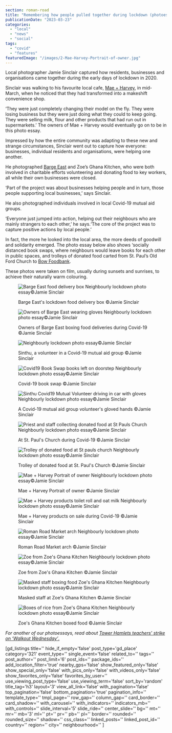 ```yaml
---
section: roman-road
title: "Remembering how people pulled together during lockdown (photoessay)"
publicationDate: "2023-03-23"
categories: 
  - "local"
  - "news"
  - "social"
tags: 
  - "covid"
  - "features"
featuredImage: "/images/2-Mae-Harvey-Portrait-of-owner.jpg"
---
```


Local photographer Jamie Sinclair captured how residents, businesses and organisations came together during the early days of lockdown in 2020.

Sinclair was walking to his favourite local cafe, [Mae + Harvey](https://romanroadlondon.com/mae-and-harvey-cafe/), in mid-March, when he noticed that they had transformed into a makeshift convenience shop.

‘They were just completely changing their model on the fly. They were losing business but they were just doing what they could to keep going. They were selling milk, flour and other products that had run out in supermarkets.’ The owners of Mae + Harvey would eventually go on to be in this photo essay. 

Impressed by how the entire community was adapting to these new and strange circumstances, Sinclair went out to capture how everyone: businesses, individual residents and organisations, were helping one another. 

He photographed [Barge East](https://romanroadlondon.com/barge-east-restaurant-hackney-wick/) and Zoe’s Ghana Kitchen, who were both involved in charitable efforts volunteering and donating food to key workers, all while their own businesses were closed. 

‘Part of the project was about businesses helping people and in turn, those people supporting local businesses,’ says Sinclair.

He also photographed individuals involved in local Covid-19 mutual aid groups.

‘Everyone just jumped into action, helping out their neighbours who are mainly strangers to each other,’ he says.‘The core of the project was to capture positive actions by local people.’ 

In fact, the more he looked into the local area, the more deeds of goodwill and solidarity emerged. The photo essay below also shows ‘socially distanced book swaps, where neighbours would leave books for each other in public spaces, and trolleys of donated food carted from St. Paul’s Old Ford Church to [Bow Foodbank](https://romanroadlondon.com/bow-foodbank-volunteer-ronald-whelan/). 

These photos were taken on film, usually during sunsets and sunrises, to achieve their naturally warm colouring. 

<figure>

![Barge East food delivery box Neighbourly lockdown photo essay©Jamie Sinclair](/images/Barge-East-food-delivery-box-1024x683.jpg)

<figcaption>

Barge East's lockdown food delivery box ©Jamie Sinclair

</figcaption>

</figure>

<figure>

![Owners of Barge East wearing gloves Neighbourly lockdown photo essay©Jamie Sinclair](/images/Owners-of-Barge-East-wearing-gloves-1024x683.jpg)

<figcaption>

Owners of Barge East boxing food deliveries during Covid-19 ©Jamie Sinclair

</figcaption>

</figure>

<figure>

![Neighbourly lockdown photo essay©Jamie Sinclair](/images/Sinthu-Covid19-Mutual-Aid-Volunteer--1024x683.jpg)

<figcaption>

Sinthu, a volunteer in a Covid-19 mutual aid group ©Jamie Sinclair

</figcaption>

</figure>

<figure>

![Covid19 Book Swap books left on doorstep Neighbourly lockdown photo essay©Jamie Sinclair](/images/Covid19-Book-Swap-books-left-on-doorstep-1024x683.jpg)

<figcaption>

Covid-19 book swap ©Jamie Sinclair

</figcaption>

</figure>

<figure>

![Sinthu Covid19 Mutual Volunteer driving in car with gloves Neighbourly lockdown photo essay©Jamie Sinclair](/images/6-Sinthu-Covid19-Mutual-Volunteer-driving-in-car-with-gloves-1024x683.jpg)

<figcaption>

A Covid-19 mutual aid group volunteer's gloved hands ©Jamie Sinclair

</figcaption>

</figure>

<figure>

![Priest and staff collecting donated food at St Pauls Church Neighbourly lockdown photo essay©Jamie Sinclair](/images/3-Priest-and-staff-collecting-donated-food-at-St-Pauls-Church--1024x683.jpg)

<figcaption>

At St. Paul's Church during Covid-19 ©Jamie Sinclair  


</figcaption>

</figure>

<figure>

![Trolley of donated food at St pauls church Neighbourly lockdown photo essay©Jamie Sinclair](/images/3-Trolley-of-donated-food-at-St-pauls-church-1-1.jpg)

<figcaption>

Trolley of donated food at St. Paul's Church ©Jamie Sinclair

</figcaption>

</figure>

<figure>

![Mae + Harvey Portrait of owner Neighbourly lockdown photo essay©Jamie Sinclair](/images/2-Mae-Harvey-Portrait-of-owner-1024x683.jpg)

<figcaption>

Mae + Harvey Portrait of owner ©Jamie Sinclair

</figcaption>

</figure>

<figure>

![Mae + Harvey products toilet roll and oat milk Neighbourly lockdown photo essay©Jamie Sinclair](/images/Mae-Harvey-products-toilet-roll-and-oat-milk-.jpg)

<figcaption>

Mae + Harvey products on sale during Covid-19 ©Jamie Sinclair

</figcaption>

</figure>

<figure>

![Roman Road Market arch Neighbourly lockdown photo essay©Jamie Sinclair](/images/Jamie-Sinclair-Neighbourly-project-Roman-Road-Market-arch-1024x683.jpg)

<figcaption>

Roman Road Market arch ©Jamie Sinclair

</figcaption>

</figure>

<figure>

![Zoe from Zoe's Ghana Kitchen Neighbourly lockdown photo essay©Jamie Sinclair](/images/Zoe-from-Zoes-Ghana-Kitchen-1-1024x683.jpg)

<figcaption>

Zoe from Zoe's Ghana Kitchen ©Jamie Sinclair

</figcaption>

</figure>

<figure>

![Masked staff boxing food Zoe's Ghana Kitchen Neighbourly lockdown photo essay©Jamie Sinclair](/images/Masked-staff-boxing-food-Zoes-Ghana-Kitchen--1024x683.jpg)

<figcaption>

Masked staff at Zoe's Ghana Kitchen ©Jamie Sinclair

</figcaption>

</figure>

<figure>

![Boxes of rice from Zoe's Ghana Kitchen Neighbourly lockdown photo essay©Jamie Sinclair](/images/Boxes-of-rice-from-Zoes-Ghana-Kitchen-2.jpg)

<figcaption>

Zoe's Ghana Kitchen boxed food ©Jamie Sinclair

</figcaption>

</figure>

_For another of our photoessays, read about_ [_Tower Hamlets teachers' strike on ‘Walkout Wednesday’_.](https://romanroadlondon.com/east-end-teachers-winter-strikes-mile-end-bethnal-green/)

\[gd\_listings title='' hide\_if\_empty='false' post\_type='gd\_place' category='321' event\_type='' single\_event='false' related\_to='' tags='' post\_author='' post\_limit='6' post\_ids='' package\_ids='' add\_location\_filter='true' nearby\_gps='false' show\_featured\_only='false' show\_special\_only='false' with\_pics\_only='false' with\_videos\_only='false' show\_favorites\_only='false' favorites\_by\_user='' use\_viewing\_post\_type='false' use\_viewing\_term='false' sort\_by='random' title\_tag='h3' layout='3' view\_all\_link='false' with\_pagination='false' top\_pagination='false' bottom\_pagination='true' pagination\_info='' template\_type='' tmpl\_page='' row\_gap='' column\_gap='' card\_border='' card\_shadow='' with\_carousel='' with\_indicators='' indicators\_mb='' with\_controls='' slide\_interval='5' slide\_ride='' center\_slide='' bg='' mt='' mr='' mb='3' ml='' pt='' pr='' pb='' pl='' border='' rounded='' rounded\_size='' shadow='' css\_class='' linked\_posts='' linked\_post\_id='' country='' region='' city='' neighbourhood='' \]
